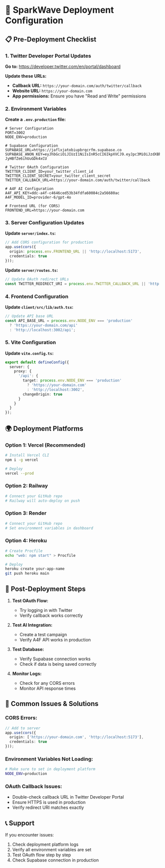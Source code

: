 # 🚀 SparkWave Deployment Configuration

## 📋 Pre-Deployment Checklist

### 1. **Twitter Developer Portal Updates**

**Go to:** https://developer.twitter.com/en/portal/dashboard

**Update these URLs:**
- **Callback URL:** `https://your-domain.com/auth/twitter/callback`
- **Website URL:** `https://your-domain.com`
- **App permissions:** Ensure you have "Read and Write" permissions

### 2. **Environment Variables**

**Create a `.env.production` file:**

```env
# Server Configuration
PORT=3002
NODE_ENV=production

# Supabase Configuration
SUPABASE_URL=https://jaflxjatobiupbrqcrfm.supabase.co
SUPABASE_ANON_KEY=eyJhbGciOiJIUzI1NiIsInR5cCI6IkpXVCJ9.eyJpc3MiOiJzdXBhYmFzZSIsInJlZiI6ImphZmx4amF0b2JpdXBicnFjcmZtIiwicm9sZSI6ImFub24iLCJpYXQiOjE3NTI5NTQ4NzIsImV4cCI6MjA2ODUzMDg3Mn0.V0fpjk8h6h0GaD3VZAzP0fx-JyHBfZe6ihUuGDk4xCU

# Twitter OAuth Configuration
TWITTER_CLIENT_ID=your_twitter_client_id
TWITTER_CLIENT_SECRET=your_twitter_client_secret
TWITTER_CALLBACK_URL=https://your-domain.com/auth/twitter/callback

# A4F AI Configuration
A4F_API_KEY=ddc-a4f-c4646ced53b34fdfa60084c2a56680ac
A4F_MODEL_ID=provider-6/gpt-4o

# Frontend URL (for CORS)
FRONTEND_URL=https://your-domain.com
```

### 3. **Server Configuration Updates**

**Update `server/index.ts`:**
```typescript
// Add CORS configuration for production
app.use(cors({
  origin: process.env.FRONTEND_URL || 'http://localhost:5173',
  credentials: true
}));
```

**Update `server/routes.ts`:**
```typescript
// Update OAuth redirect URLs
const TWITTER_REDIRECT_URI = process.env.TWITTER_CALLBACK_URL || 'http://localhost:3002/auth/twitter/callback';
```

### 4. **Frontend Configuration**

**Update `client/src/lib/auth.tsx`:**
```typescript
// Update API base URL
const API_BASE_URL = process.env.NODE_ENV === 'production' 
  ? 'https://your-domain.com/api' 
  : 'http://localhost:3002/api';
```

### 5. **Vite Configuration**

**Update `vite.config.ts`:**
```typescript
export default defineConfig({
  server: {
    proxy: {
      '/api': {
        target: process.env.NODE_ENV === 'production' 
          ? 'https://your-domain.com' 
          : 'http://localhost:3002',
        changeOrigin: true
      }
    }
  }
});
```

## 🌍 **Deployment Platforms**

### **Option 1: Vercel (Recommended)**
```bash
# Install Vercel CLI
npm i -g vercel

# Deploy
vercel --prod
```

### **Option 2: Railway**
```bash
# Connect your GitHub repo
# Railway will auto-deploy on push
```

### **Option 3: Render**
```bash
# Connect your GitHub repo
# Set environment variables in dashboard
```

### **Option 4: Heroku**
```bash
# Create Procfile
echo "web: npm start" > Procfile

# Deploy
heroku create your-app-name
git push heroku main
```

## 🔧 **Post-Deployment Steps**

1. **Test OAuth Flow:**
   - Try logging in with Twitter
   - Verify callback works correctly

2. **Test AI Integration:**
   - Create a test campaign
   - Verify A4F API works in production

3. **Test Database:**
   - Verify Supabase connection works
   - Check if data is being saved correctly

4. **Monitor Logs:**
   - Check for any CORS errors
   - Monitor API response times

## 🚨 **Common Issues & Solutions**

### **CORS Errors:**
```typescript
// Add to server
app.use(cors({
  origin: ['https://your-domain.com', 'http://localhost:5173'],
  credentials: true
}));
```

### **Environment Variables Not Loading:**
```bash
# Make sure to set in deployment platform
NODE_ENV=production
```

### **OAuth Callback Issues:**
- Double-check callback URL in Twitter Developer Portal
- Ensure HTTPS is used in production
- Verify redirect URI matches exactly

## 📞 **Support**

If you encounter issues:
1. Check deployment platform logs
2. Verify all environment variables are set
3. Test OAuth flow step by step
4. Check Supabase connection in production 